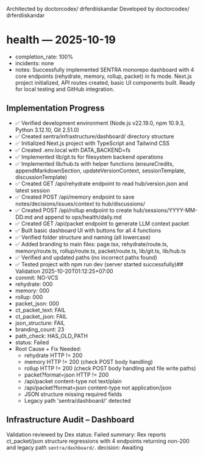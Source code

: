 Architected by doctorcodex/ drferdiiskandar
Developed by doctorcodex/ drferdiiskandar

# health — 2025-10-19
- completion_rate: 100%
- incidents: none
- notes: Successfully implemented SENTRA monorepo dashboard with 4 core endpoints (rehydrate, memory, rollup, packet) in fs mode. Next.js project initialized, API routes created, basic UI components built. Ready for local testing and GitHub integration.

## Implementation Progress
- ✅ Verified development environment (Node.js v22.19.0, npm 10.9.3, Python 3.12.10, Git 2.51.0)
- ✅ Created sentra/infrastructure/dashboard/ directory structure
- ✅ Initialized Next.js project with TypeScript and Tailwind CSS
- ✅ Created .env.local with DATA_BACKEND=fs
- ✅ Implemented lib/git.ts for filesystem backend operations
- ✅ Implemented lib/hub.ts with helper functions (ensureCredits, appendMarkdownSection, updateVersionContext, sessionTemplate, discussionTemplate)
- ✅ Created GET /api/rehydrate endpoint to read hub/version.json and latest session
- ✅ Created POST /api/memory endpoint to save notes/decisions/issues/context to hub/discussions/
- ✅ Created POST /api/rollup endpoint to create hub/sessions/YYYY-MM-DD.md and append to ops/health/daily.md
- ✅ Created GET /api/packet endpoint to generate LLM context packet
- ✅ Built basic dashboard UI with buttons for all 4 functions
- ✅ Verified folder structure and naming (all lowercase)
- ✅ Added branding to main files: page.tsx, rehydrate/route.ts, memory/route.ts, rollup/route.ts, packet/route.ts, lib/git.ts, lib/hub.ts
- ✅ Verified and updated paths (no incorrect paths found)
- ✅ Tested project with npm run dev (server started successfully)## Validation 2025-10-20T01:12:25+07:00
- commit: NO-VCS
- rehydrate: 000
- memory: 000
- rollup: 000
- packet_json: 000
- ct_packet_text: FAIL
- ct_packet_json: FAIL
- json_structure: FAIL
- branding_count: 23
- path_check: HAS_OLD_PATH
- status: Failed
- Root Cause + Fix Needed:
  * rehydrate HTTP != 200
  * memory HTTP != 200 (check POST body handling)
  * rollup HTTP != 200 (check POST body handling and file write paths)
  * packet?format=json HTTP != 200
  * /api/packet content-type not text/plain
  * /api/packet?format=json content-type not application/json
  * JSON structure missing required fields
  * Legacy path 'sentra/dashboard/' detected

## Infrastructure Audit – Dashboard
Validation reviewed by Dex
status: Failed
summary: Rex reports ct_packet/json structure regressions with 4 endpoints returning non-200 and legacy path `sentra/dashboard/`.
decision: Awaiting

